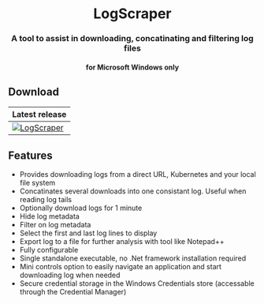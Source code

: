 <h1 align="center">LogScraper</h1>

<h3 align="center">A tool to assist in downloading, concatinating and filtering log files</h3>
<h4 align="center">for Microsoft Windows only</h4>

## Download
| Latest release                                                                                                        |
|-----------------------------------------------------------------------------------------------------------------------|
| [![LogScraper](https://img.shields.io/badge/master-latest-green.svg)](https://github.com/Rambo3000/LogScraper/releases/latest) |

## Features
- Provides downloading logs from a direct URL, Kubernetes and your local file system
- Concatinates several downloads into one consistant log. Useful when reading log tails
- Optionally download logs for 1 minute
- Hide log metadata
- Filter on log metadata
- Select the first and last log lines to display
- Export log to a file for further analysis with tool like Notepad++
- Fully configurable
- Single standalone executable, no .Net framework installation required
- Mini controls option to easily navigate an application and start downloading log when needed
- Secure credential storage in the Windows Credentials store (accessable through the Credential Manager)
